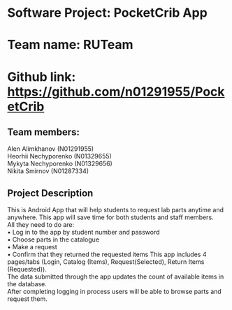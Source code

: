 # Software Project: PocketCrib App<br/>

# Team name: RUTeam <br/>

# Github link: <link>https://github.com/n01291955/PocketCrib</link>

## Team members: <br/>
Alen Alimkhanov (N01291955) <br/>
Heorhii Nechyporenko (N01329655) <br/>
Mykyta Nechyporenko (N01329656) <br/>
Nikita Smirnov (N01287334) <br/>

## Project Description
This is Android App that will help students to request lab parts anytime and anywhere. This app will save time for both students and staff members.<br/>
All they need to do are: <br/>
• Log in to the app by student number and password <br/>
• Choose parts in the catalogue <br/>
• Make a request <br/>
• Confirm that they returned the requested items
This app includes 4 pages/tabs (Login, Catalog (Items), Request(Selected), Return Items (Requested)). <br/>
The data submitted through the app updates the count of available items in the database. <br/>
After completing logging in process users will be able to browse parts and request them.<br/>
